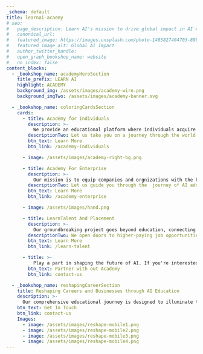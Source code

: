 ```yaml
---
_schema: default
title: learnai-acaemy
# seo:
#   page_description: Learn AI's mission to drive global impact in AI education and implementation
#   canonical_url:
#   featured_image: https://images.unsplash.com/photo-1485827404703-89b55fcc595e
#   featured_image_alt: Global AI Impact
#   author_twitter_handle:
#   open_graph_bookshop_name: website
#   no_index: false
content_blocks:
  - _bookshop_name: academyHeroSection
    title_prefix: LEARN AI
    highlight: ACADEMY
    background_img: /assets/images/academy-wire.png
    background_imgTwo: /assets/images/academy-banner.svg

  - _bookshop_name: coloringCardsSection
    cards:
      - title: Academy for Individuals
        description: >-
          We provide an educational platform where individuals acquire new and high-paying skills to ultimately transform their careers.
        descriptionTwo: Let us take you on a journey through the world of AI education
        btn_text: Learn More
        btn_link: /academy-individuals

      - image: /assets/images/academy-right-bg.png

      - title: Academy For Enterprise
        description: >-
          Our mission is to equip companies and orgnizations with the knowledge and skills necessary to leverage AI across various departments and functions.
        descriptionTwo: Let us guide you through the  journey of AI adoption in your business
        btn_text: Learn More
        btn_link: /academy-enterprise

      - image: /assets/images/hand.png

      - title: LearnTalent And Placement
        description: >-
          Our groundbreaking project goes beyond education, connecting students directly to potential employers.
        descriptionTwo: We open doors to higher-paying job opportunities.
        btn_text: Learn More
        btn_link: /learn-talent

      - title: >-
          Play a part in shaping the future of AI. If you're interested, we invite you to join our mission. Let's turn our shared vision into reality.
        btn_text: Partner with out Academy
        btn_link: contact-us

  - _bookshop_name: reshapingCareerSection
    title: Reshaping Careers and Businesses through AI Education
    description: >-
      Our comprehensive educational journey is designed to illuminate the path to the future of work, empowering individuals and businesses to harness the boundless potential of AI.
    btn_text: Get In Touch
    btn_link: contact-us
    Images:
      - image: /assets/images/reshape-mobile1.png
      - image: /assets/images/reshape-mobile2.png
      - image: /assets/images/reshape-mobile3.png
      - image: /assets/images/reshape-mobile4.png
---
```

